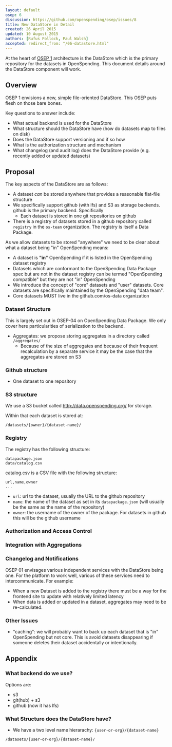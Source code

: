 ```yaml
---
layout: default
osep: 6
discussion: https://github.com/openspending/osep/issues/8
title: New DataStore in Detail
created: 26 April 2015
updated: 10 August 2015
authors: [Rufus Pollock, Paul Walsh]
accepted: redirect_from: "/06-datastore.html"
---
```


At the heart of [OSEP 1][osep1] architecture is the DataStore which is the
primary repository for the datasets in OpenSpending. This document details
around the DataStore component will work.

[osep1]: ./01-approach-and-architecture-of-openspending.html

## Overview

OSEP 1 envisions a new, simple file-oriented DataStore. This OSEP puts flesh on
those bare bones.

Key questions to answer include:

* What actual backend is used for the DataStore
* What structure should the DataStore have (how do datasets map to files on
  disk)
* Does the DataStore support versioning and if so how
* What is the authorization structure and mechanism
* What changelog (and audit log) does the DataStore provide (e.g. recently
  added or updated datasets)

## Proposal

The key aspects of the DataStore are as follows:

* A dataset *can* be stored anywhere that provides a reasonable flat-file
  structure
* We specifically support github (with lfs) and S3 as storage backends. github
  is the primary backend. Specifically
  * Each dataset is stored in one git repositories on github
* There is a registry of datasets stored in a github repository called `registry` in the `os-team` organization. The registry is itself a Data Package.

As we allow datasets to be stored "anywhere" we need to be clear about
what a dataset being "in" OpenSpending means:

* A dataset is **"in"** OpenSpending if it is listed in the OpenSpending dataset
  registry
* Datasets which are conformant to the OpenSpending Data Package spec but are
  not in the dataset registry can be termed "OpenSpending compatible" but they
  are not "in" OpenSpending
* We introduce the concept of "core" datasets and "user" datasets. Core
  datasets are specifically maintained by the OpenSpending "data team".
* Core datasets MUST live in the github.com/os-data organization

### Dataset Structure

This is largely set out in OSEP-04 on OpenSpending Data Package. We only cover
here particularities of serialization to the backend.

* Aggregates: we propose storing aggregates in a directory called
  `/aggregates/`
  * Because of the size of aggregates and because of their frequent
    recalculation by a separate service it may be the case that the aggregates
    are stored on S3

### Github structure

* One dataset to one repository

### S3 structure

We use a S3 bucket called http://data.openspending.org/ for storage.

Within that each dataset is stored at:

```
/datasets/{owner}/{dataset-name}/
```

### Registry

The registry has the following structure:

```
datapackage.json
data/catalog.csv
```

catalog.csv is a CSV file with the following structure:

```
url,name,owner
...
```

* `url`: url to the dataset, usually the URL to the github repository
* `name`: the name of the dataset as set in its `datapackage.json` (will
  usually be the same as the name of the repository)
* `owner`: the username of the owner of the package. For datasets in github
  this will be the github username

### Authorization and Access Control



### Integration with Aggregations


### Changelog and Notifications

OSEP 01 envisages various independent services with the DataStore being one.
For the platform to work well, various of these services need to
intercommunicate. For example:

* When a new Dataset is added to the registry there must be a way for the
  frontend site to update with relatively limited latency
* When data is added or updated in a dataset, aggregates may need to be
  re-calculated.




### Other Issues

* "caching": we will probably want to back up each dataset that is "in" OpenSpending but not core. This is avoid datasets disappearing if someone deletes their dataset accidentally or intentionally. 

## Appendix

### What backend do we use?

Options are:

* s3
* git(hub) + s3
* github (now it has lfs)

### What Structure does the DataStore have?

* We have a two level name hierarachy: `{user-or-org}/{dataset-name}`

```
/datasets/{user-or-org}/{dataset-name}/
```
